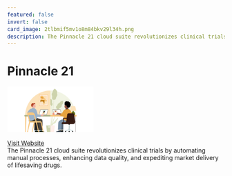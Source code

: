 ```yaml
---
featured: false
invert: false
card_image: 2tlbmif5mv1o8m84bkv29l34h.png
description: The Pinnacle 21 cloud suite revolutionizes clinical trials by automating manual processes, enhancing data quality, and expediting market delivery of lifesaving drugs.
---
```


# Pinnacle 21
<img src="2tlbmif5mv1o8m84bkv29l34h.png" alt="Logo" style="max-width: 200px; height: auto;">

<a href="https://www.linkedin.com/products/categories/clinical-trial-management-systems">Visit Website</a>  
The Pinnacle 21 cloud suite revolutionizes clinical trials by automating manual processes, enhancing data quality, and expediting market delivery of lifesaving drugs.
